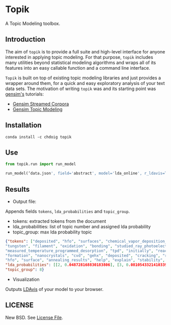 # Topik

A Topic Modeling toolbox.


## Introduction

The aim of `topik` is to provide a full suite and high-level interface for anyone interested in applying topic modeling.
For that purpose, `topik` includes many utilities beyond statistical modeling algorithms and wraps all of its
features into an easy callable function and a command line interface.

`Topik` is built on top of existing topic modeling libraries and just provides a wrapper around them, for a quick and
easy exploratory analysis of your text data sets. The motivation of writing `topik` was and its starting point was
[gensim's](https://radimrehurek.com/gensim/) tutorials:

- [Gensim Streamed Corpora](http://radimrehurek.com/topic_modeling_tutorial/1%20-%20Streamed%20Corpora.html)
- [Gensim Topic Modeling](http://radimrehurek.com/topic_modeling_tutorial/2%20-%20Topic%20Modeling.html)


## Installation

```
conda install -c chdoig topik
```

## Use

```python
from topik.run import run_model

run_model(‘data.json', field='abstract', model='lda_online', r_ldavis=True, output_file=True)
```

## Results

- Output file:

Appends fields `tokens`, `lda_probabilities` and `topic_group`.

- tokens: extracted tokens from the document
- lda_probabilities: list of topic number and assigned lda probability
- topic_group: max lda probability topic

```json
{"tokens": ["deposited", "hfo", "surfaces", "chemical_vapor_deposition_cvd", "geh", "gehx", "deposited", "thermally", "cracking", "geh", "hot",
"tungsten", "filament", "oxidation", "bonding", "studied_ray_photoelectron_spectroscopy_xps", "geh", "geo", "geo", "desorption",
"measured_temperature_programmed_desorption", "tpd", "initially", "reacts", "dielectric", "forming", "oxide_layer", "followed", "deposition",
"formation", "nanocrystals", "cvd", "gehx", "deposited", "cracking", "rapidly", "forms", "contacting", "oxide_layer", "hfo", "stable", "fully", "removed",
"hfo", "surface", "annealing_results", "help", "explain", "stability", "nanocrystals", "contact", "hfo"],
"lda_probabilities": [[2, 0.048728168830183806], [3, 0.081054332141033983], [5, 0.10363835330016971], [7, 0.32014757577039443], [8, 0.35553044832357661], [9, 0.083351716411561097]],
"topic_group": 8}
```

- Visualization

Outputs [LDAvis](http://cpsievert.github.io/LDAvis/reviews/vis/#topic=7&lambda=0.6&term=) of your model to your browser.


## LICENSE

New BSD. See [License File](https://github.com/ContinuumIO/topik/blob/master/LICENSE.txt).

